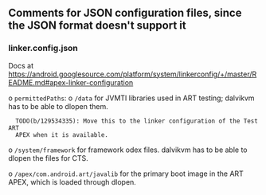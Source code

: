 ## Comments for JSON configuration files, since the JSON format doesn't support it

### linker.config.json

Docs at
https://android.googlesource.com/platform/system/linkerconfig/+/master/README.md#apex-linker-configuration

o  `permittedPaths`:
   o  `/data` for JVMTI libraries used in ART testing; dalvikvm has to be able
      to dlopen them.

      TODO(b/129534335): Move this to the linker configuration of the Test ART
      APEX when it is available.

   o  `/system/framework` for framework odex files. dalvikvm has to be able to
      dlopen the files for CTS.

   o  `/apex/com.android.art/javalib` for the primary boot image in the ART
      APEX, which is loaded through dlopen.
